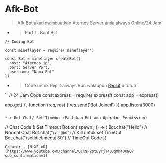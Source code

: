 # Afk-Bot
> Afk Bot akan membuatkan Aternos Server anda always Online/24 Jam
* > Part 1 : Buat Bot
```
// Coding Bot

const mineflayer = require('mineflayer')

const Bot = mineflayer.createBot({
  host: "Aternos ip",
  port: Server Port,
  username: "Nama Bot"
})
```
* > Code untuk Replit always Run walaupun [Repl.it](https://replit.com) ditutup

``
// 24 Jam Code
const express = require('express')
const app = express()

app.get('/', function (req, res) {
  res.send('Bot Joined')
})
app.listen(3000)
```

* > Bot Chat/ Set TimeOut (Pastikan Bot ada Operator Permission)
```
// Chat Code & Set Timeout
Bot.on('spawn', () => {
  Bot.chat("Hello") // Normal Chat
  Bot.chat("/kill @s") // Kill untuk set TimeOut
  Bot.chat("/setidletimeout 30") // TimeOut Code
})
```
Creator - [NiXE xD](https://www.youtube.com/channel/UCK9F2ptByYjY4UOqMn4UXNQ?sub_confirmation=1)
